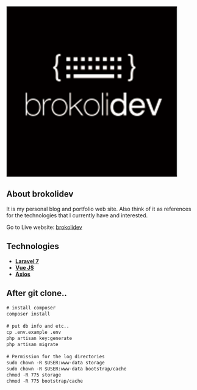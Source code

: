 ![logo](./public/images/logo.png)

## About brokolidev

It is my personal blog and portfolio web site.
Also think of it as references for the technologies that I currently have and interested.

Go to Live website: [brokolidev](https://brokoli.ml)

## Technologies

-   **[Laravel 7](https://laravel.com/)**
-   **[Vue JS](https://vuejs.org/)**
-   **[Axios](https://github.com/axios/axios)**

## After git clone..

```
# install composer 
composer install

# put db info and etc..
cp .env.example .env 
php artisan key:generate
php artisan migrate

# Permission for the log directories
sudo chown -R $USER:www-data storage
sudo chown -R $USER:www-data bootstrap/cache
chmod -R 775 storage
chmod -R 775 bootstrap/cache
```
